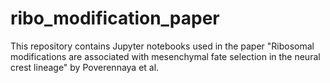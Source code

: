 # ribo_modification_paper

This repository contains Jupyter notebooks used in the paper "Ribosomal modifications are associated with mesenchymal fate selection in the neural crest lineage" by Poverennaya et al.


